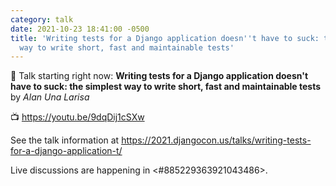 ```yaml
---
category: talk
date: 2021-10-23 18:41:00 -0500
title: 'Writing tests for a Django application doesn''t have to suck: the simplest
  way to write short, fast and maintainable tests'
---
```


:tada: Talk starting right now: **Writing tests for a Django application doesn't have to suck: the simplest way to write short, fast and maintainable tests** by *Alan Una Larisa*

:tv: https://youtu.be/9dqDij1cSXw

See the talk information at https://2021.djangocon.us/talks/writing-tests-for-a-django-application-t/

Live discussions are happening in <#885229363921043486>.